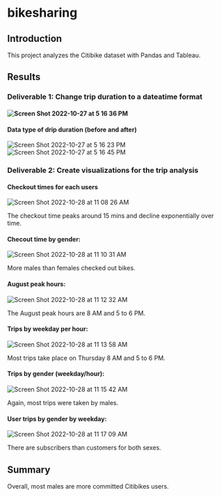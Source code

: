# bikesharing

## Introduction
This project analyzes the  Citibike dataset with Pandas and Tableau.  

## Results

### Deliverable 1:  Change trip duration to a dateatime format 

#### ![Screen Shot 2022-10-27 at 5 16 36 PM](https://user-images.githubusercontent.com/108419097/198668359-f1559353-dfd8-48ba-924a-42450c613649.png)

#### Data type of drip duration (before and after)
![Screen Shot 2022-10-27 at 5 16 23 PM](https://user-images.githubusercontent.com/108419097/198666508-e0a4ea27-d7fa-48db-8ea2-f518bc4866a6.png) ![Screen Shot 2022-10-27 at 5 16 45 PM](https://user-images.githubusercontent.com/108419097/198666722-3a482877-5732-4095-b622-e4178e9b3011.png)

### Deliverable 2:  Create visualizations for the trip analysis

#### Checkout times for each users
![Screen Shot 2022-10-28 at 11 08 26 AM](https://user-images.githubusercontent.com/108419097/198669463-c801ce78-e0bb-4333-a8c5-7e4dbac159a6.png)

The checkout time peaks around 15 mins and decline exponentially over time. 


#### Checout time by gender:
![Screen Shot 2022-10-28 at 11 10 31 AM](https://user-images.githubusercontent.com/108419097/198670656-c56ba243-2c0a-49cf-bd9d-c605e4e5f14c.png)

More males than females checked out bikes.


#### August peak hours:
![Screen Shot 2022-10-28 at 11 12 32 AM](https://user-images.githubusercontent.com/108419097/198671771-6cce5e25-d9c2-495c-933e-f58f72d20230.png)

The August peak hours are 8 AM and 5 to 6 PM.


#### Trips by weekday per hour:
![Screen Shot 2022-10-28 at 11 13 58 AM](https://user-images.githubusercontent.com/108419097/198672231-3c4131f9-477f-4f8d-8036-a544b11f40e5.png)

Most trips take place on Thursday 8 AM and 5 to 6 PM. 


#### Trips by gender (weekday/hour):
![Screen Shot 2022-10-28 at 11 15 42 AM](https://user-images.githubusercontent.com/108419097/198672654-7d269e86-744e-49d8-8280-7e4b5bac46cf.png)

Again, most trips were taken by males.


#### User trips by gender by weekday:
![Screen Shot 2022-10-28 at 11 17 09 AM](https://user-images.githubusercontent.com/108419097/198672961-559082a2-bffa-49cd-9927-2cc3e78b65bd.png)

There are subscribers than customers for both sexes.


## Summary
Overall, most males are more committed Citibikes users. 

